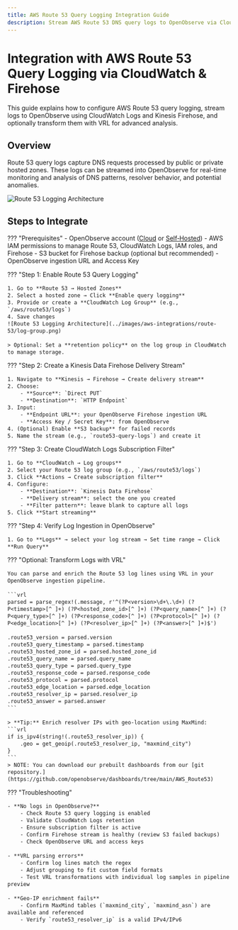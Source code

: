 ```yaml
---
title: AWS Route 53 Query Logging Integration Guide
description: Stream AWS Route 53 DNS query logs to OpenObserve via CloudWatch Logs and Kinesis Firehose for real-time DNS monitoring.
---
```


# Integration with AWS Route 53 Query Logging via CloudWatch & Firehose

This guide explains how to configure AWS Route 53 query logging, stream logs to OpenObserve using CloudWatch Logs and Kinesis Firehose, and optionally transform them with VRL for advanced analysis.

## Overview

Route 53 query logs capture DNS requests processed by public or private hosted zones. These logs can be streamed into OpenObserve for real-time monitoring and analysis of DNS patterns, resolver behavior, and potential anomalies.

![Route 53 Logging Architecture](https://openobserve.ai/assets/route53_34020a7b52.gif)

## Steps to Integrate

??? "Prerequisites"
    - OpenObserve account ([Cloud](https://cloud.openobserve.ai/web/) or [Self‑Hosted](../../../quickstart/#self‑hosted‑installation))
    - AWS IAM permissions to manage Route 53, CloudWatch Logs, IAM roles, and Firehose
    - S3 bucket for Firehose backup (optional but recommended)
    - OpenObserve ingestion URL and Access Key

??? "Step 1: Enable Route 53 Query Logging"

    1. Go to **Route 53 → Hosted Zones**
    2. Select a hosted zone → Click **Enable query logging**
    3. Provide or create a **CloudWatch Log Group** (e.g., `/aws/route53/logs`)
    4. Save changes
    ![Route 53 Logging Architecture](../images/aws-integrations/route-53/log-group.png)

    > Optional: Set a **retention policy** on the log group in CloudWatch to manage storage.

??? "Step 2: Create a Kinesis Data Firehose Delivery Stream"

    1. Navigate to **Kinesis → Firehose → Create delivery stream**
    2. Choose:
        - **Source**: `Direct PUT`
        - **Destination**: `HTTP Endpoint`
    3. Input:
        - **Endpoint URL**: your OpenObserve Firehose ingestion URL
        - **Access Key / Secret Key**: from OpenObserve
    4. (Optional) Enable **S3 backup** for failed records
    5. Name the stream (e.g., `route53-query-logs`) and create it

??? "Step 3: Create CloudWatch Logs Subscription Filter"

    1. Go to **CloudWatch → Log groups**
    2. Select your Route 53 log group (e.g., `/aws/route53/logs`)
    3. Click **Actions → Create subscription filter**
    4. Configure:
        - **Destination**: `Kinesis Data Firehose`
        - **Delivery stream**: select the one you created
        - **Filter pattern**: leave blank to capture all logs
    5. Click **Start streaming**

??? "Step 4: Verify Log Ingestion in OpenObserve"

    1. Go to **Logs** → select your log stream → Set time range → Click **Run Query**
    

??? "Optional: Transform Logs with VRL"

    You can parse and enrich the Route 53 log lines using VRL in your OpenObserve ingestion pipeline.

    ```vrl
    parsed = parse_regex!(.message, r'^(?P<version>\d+\.\d+) (?P<timestamp>[^ ]+) (?P<hosted_zone_id>[^ ]+) (?P<query_name>[^ ]+) (?P<query_type>[^ ]+) (?P<response_code>[^ ]+) (?P<protocol>[^ ]+) (?P<edge_location>[^ ]+) (?P<resolver_ip>[^ ]+) (?P<answer>[^ ]+)$')

    .route53_version = parsed.version
    .route53_query_timestamp = parsed.timestamp
    .route53_hosted_zone_id = parsed.hosted_zone_id
    .route53_query_name = parsed.query_name
    .route53_query_type = parsed.query_type
    .route53_response_code = parsed.response_code
    .route53_protocol = parsed.protocol
    .route53_edge_location = parsed.edge_location
    .route53_resolver_ip = parsed.resolver_ip
    .route53_answer = parsed.answer
    ```

    > **Tip:** Enrich resolver IPs with geo-location using MaxMind:
    ```vrl
    if is_ipv4(string!(.route53_resolver_ip)) {
        .geo = get_geoip(.route53_resolver_ip, "maxmind_city")
    }
    ```
    > NOTE: You can download our prebuilt dashboards from our [git repository.](https://github.com/openobserve/dashboards/tree/main/AWS_Route53)

??? "Troubleshooting"

    - **No logs in OpenObserve?**
        - Check Route 53 query logging is enabled
        - Validate CloudWatch Logs retention
        - Ensure subscription filter is active
        - Confirm Firehose stream is healthy (review S3 failed backups)
        - Check OpenObserve URL and access keys

    - **VRL parsing errors**
        - Confirm log lines match the regex
        - Adjust grouping to fit custom field formats
        - Test VRL transformations with individual log samples in pipeline preview

    - **Geo-IP enrichment fails**
        - Confirm MaxMind tables (`maxmind_city`, `maxmind_asn`) are available and referenced
        - Verify `route53_resolver_ip` is a valid IPv4/IPv6
